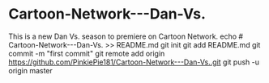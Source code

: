 # Cartoon-Network---Dan-Vs.
This is a new Dan Vs. season to premiere on Cartoon Network.
echo # Cartoon-Network---Dan-Vs. >> README.md
git init
git add README.md
git commit -m "first commit"
git remote add origin https://github.com/PinkiePie181/Cartoon-Network---Dan-Vs..git
git push -u origin master
